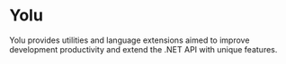 # Yolu

Yolu provides utilities and language extensions aimed to improve development productivity
and extend the .NET API with unique features. 